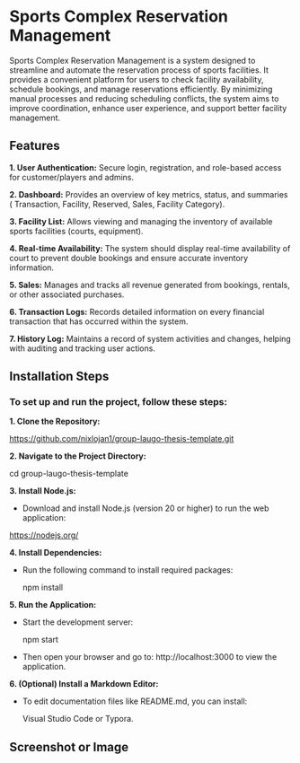 # Sports Complex Reservation Management

 Sports Complex Reservation Management is a system designed to streamline and automate the reservation process of sports facilities. It provides a convenient platform for users to check facility availability, schedule bookings, and manage reservations efficiently. By minimizing manual processes and reducing scheduling conflicts, the system aims to improve coordination, enhance user experience, and support better facility management.


## Features

**1. User Authentication:**
Secure login, registration, and role-based access for customer/players and admins.

**2. Dashboard:**
Provides an overview of key metrics, status, and summaries ( Transaction, Facility, Reserved, Sales, Facility Category).

**3. Facility List:**
Allows viewing and managing the inventory of available sports facilities (courts, equipment).

**4. Real-time Availability:**
The system should display real-time availability of court to prevent double bookings and ensure accurate inventory information.

**5. Sales:**
Manages and tracks all revenue generated from bookings, rentals, or other associated purchases.

**6. Transaction Logs:**
Records detailed information on every financial transaction that has occurred within the system.

**7. History Log:**
Maintains a record of system activities and changes, helping with auditing and tracking user actions.





## Installation Steps

### To set up and run the project, follow these steps:

**1. Clone the Repository:**

 https://github.com/nixlojan1/group-laugo-thesis-template.git

**2. Navigate to the Project Directory:**

  cd group-laugo-thesis-template

**3. Install Node.js:**

* Download and install Node.js (version 20 or higher) to run the web application: 

https://nodejs.org/

**4. Install Dependencies:**

* Run the following command to install required packages:

  npm install

**5. Run the Application:**

* Start the development server:

  npm start

* Then open your browser and go to:  http://localhost:3000 to view the application.

**6. (Optional) Install a Markdown Editor:**

* To edit documentation files like README.md, you can install:

  Visual Studio Code or Typora.

## Screenshot or Image
